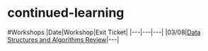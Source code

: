 # continued-learning

#Workshops
|Date|Workshop|Exit Ticket|
|---|---|---|
|03/08|[Data Structures and Algorithms Review](/workshops/20160308Workshop.md)|---|
